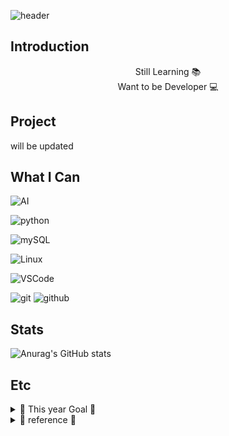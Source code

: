 

![header](https://capsule-render.vercel.app/api?type=waving&color=timeGradient&height=200&text=✨%20PKM-MASTER%20GitHub%20✨&fontSize=50&fontAlignY=30&fontAlign=60&fontColor=FFFFFF)



## Introduction

<center> Still Learning 📚 </center>

<center> Want to be Developer 💻 </center>



## Project

will be updated



## What I Can 

![AI](https://img.shields.io/badge/Adobe%20Illustrator-%23FF9A00)

![python](https://img.shields.io/badge/python-blue)

![mySQL](https://img.shields.io/badge/mySQL-%234479A1)

![Linux](https://img.shields.io/badge/Linux-%23FCC624)

![VSCode](https://img.shields.io/badge/Visual%20Studio%20Code-%23007ACC)

![git](https://img.shields.io/badge/Git-%23F05032)
![github](https://img.shields.io/badge/GitHub-%23181717)




## Stats

![Anurag's GitHub stats](https://github-readme-stats.vercel.app/api?username=pkm-master&show_icons=true&theme=dracula)



## Etc


<details>
<summary> 🎀 This year Goal 🎀 </summary>

- Exercise 👟
- Low Sugar 🥞
- Healthy Life 🎇
- Pass the Test 🏆
- Get Job 🌠

</details>

<details>
<summary> 🧾 reference 🧾 </summary>

-  [header](https://github.com/kyechan99/capsule-render/tree/master)
- [stats](https://github.com/anuraghazra/github-readme-stats)
- [icon](https://shields.io/badges)
- [icon2](https://simpleicons.org/)
  


</details>
